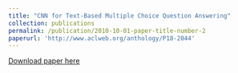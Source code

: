 ```yaml
---
title: "CNN for Text-Based Multiple Choice Question Answering"
collection: publications
permalink: /publication/2010-10-01-paper-title-number-2
paperurl: 'http://www.aclweb.org/anthology/P18-2044'
---
```

[Download paper here](http://www.aclweb.org/anthology/P18-2044)